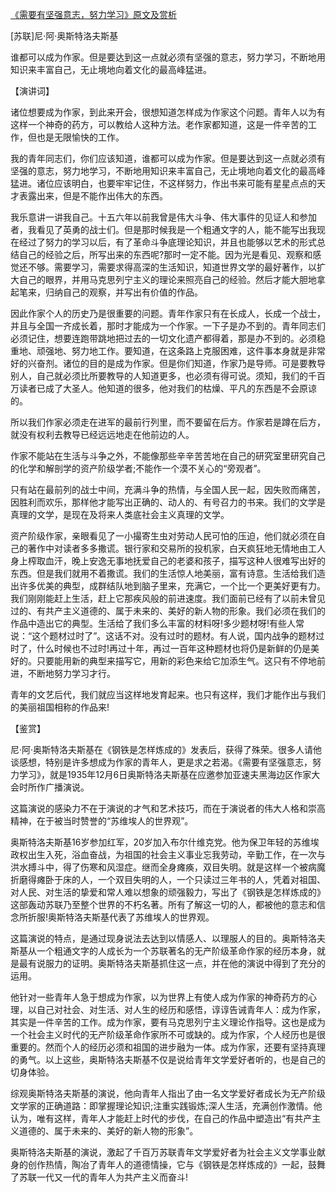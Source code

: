 [《需要有坚强意志，努力学习》原文及赏析](https://www.vrrw.net/wx/14784.html)

[苏联]尼·阿·奥斯特洛夫斯基

谁都可以成为作家。但是要达到这一点就必须有坚强的意志，努力学习，不断地用知识来丰富自己，无止境地向着文化的最高峰猛进。

【演讲词】

诸位想要成为作家，到此来开会，很想知道怎样成为作家这个问题。青年人以为有这样一个神奇的药方，可以教给人这种方法。老作家都知道，这是一件辛苦的工作，但也是无限愉快的工作。

我的青年同志们，你们应该知道，谁都可以成为作家。但是要达到这一点就必须有坚强的意志，努力地学习，不断地用知识来丰富自己，无止境地向着文化的最高峰猛进。诸位应该明白，也要牢牢记住，不这样努力，作出书来可能有星星点点的天才表露出来，但是不能作出伟大的东西。

我乐意讲一讲我自己。十五六年以前我曾是伟大斗争、伟大事件的见证人和参加者，我看见了英勇的战士们。但是那时候我是一个粗通文字的人，能不能写出我现在经过了努力的学习以后，有了革命斗争底理论知识，并且也能够以艺术的形式总结自己的经验之后，所写出来的东西呢?那时一定不能。因为光是看见、观察和感觉还不够。需要学习，需要求得高深的生活知识，知道世界文学的最好著作，以扩大自己的眼界，并用马克思列宁主义的理论来照亮自己的经验。然后才能大胆地拿起笔来，归纳自己的观察，并写出有价值的作品。

因此作家个人的历史乃是很重要的问题。青年作家只有在长成人，长成一个战士，并且与全国一齐成长着，那时才能成为一个作家。一下子是办不到的。青年同志们必须记住，想要连跑带跳地把过去的一切文化遗产都得着，那是办不到的。必须稳重地、顽强地、努力地工作。要知道，在这条路上克服困难，这件事本身就是非常好的兴奋剂。诸位的目的是成为作家。但是你们知道，作家乃是导师。可是要教导别人，自己就必须比所要教导的人知道更多，也必须有得可说。须知，我们的千百万读者已成了大圣人。他知道的很多，他对我们的枯燥、平凡的东西是不会原谅的。

所以我们作家必须走在进军的最前行列里，而不要留在后方。作家若是蹲在后方，就没有权利去教导已经远远地走在他前边的人。

作家不能站在生活与斗争之外，不能像那些辛辛苦苦地在自己的研究室里研究自己的化学和解剖学的资产阶级学者;不能作一个漠不关心的“旁观者”。

只有站在最前列的战士中间，充满斗争的热情，与全国人民一起，因失败而痛苦，因胜利而欢乐，那样他才能写出正确的、动人的、有号召力的书来。我们的文学是真理的文学，是现在及将来人类底社会主义真理的文学。

资产阶级作家，亲眼看见了一小撮寄生虫对劳动人民可怕的压迫，他们就必须在自己的著作中对读者多多撒谎。银行家和交易所的投机家，白天疯狂地无情地由工人身上榨取血汗，晚上安逸无事地抚爱自己的老婆和孩子，描写这种人很难写出好的东西。但是我们就用不着撒谎。我们的生活惊人地美丽，富有诗意。生活给我们造出许多优美的典型，成群结队地到脑子里来，充满它，一个比一个更美好更有力。我们刚刚能赶上生活，赶上它那疾风般的前进速度。我们面前已经有了以前未曾见过的、有共产主义道德的、属于未来的、美好的新人物的形象。我们必须在我们的作品中造出它的典型。生活给了我们多么丰富的材料呀!多少题材呀!有些人常说：“这个题材过时了”。这话不对。没有过时的题材。有人说，国内战争的题材过时了，什么时候也不过时!再过十年，再过一百年这种题材也将仍是新鲜的仍是美好的。只要能用新的典型来描写它，用新的彩色来给它加添生气。这只有不停地前进，不断地努力学习才行。

青年的文艺后代，我们就应当这样地发育起来。也只有这样，我们才能作出与我们的美丽祖国相称的作品来!



【鉴赏】

尼·阿·奥斯特洛夫斯基在《钢铁是怎样炼成的》发表后，获得了殊荣。很多人请他谈感想，特别是许多想成为作家的青年人，更是求之若渴。《需要有坚强意志，努力学习》，就是1935年12月6日奥斯特洛夫斯基在应邀参加亚速夫黑海边区作家大会时所作广播演说。

这篇演说的感染力不在于演说的才气和艺术技巧，而在于演说者的伟大人格和崇高精神，在于被当时赞誉的“苏维埃人的世界观”。

奥斯特洛夫斯基16岁参加红军，20岁加入布尔什维克党。他为保卫年轻的苏维埃政权出生入死，浴血奋战，为祖国的社会主义事业忘我劳动，辛勤工作，在一次与洪水搏斗中，得了伤寒和风湿症。继而全身瘫痪，双目失明。就是这样一个被病魔折磨得瘫卧于床的人，一个双目失明的人，一个只读过三年书的人，凭着对祖国、对人民、对生活的挚爱和常人难以想象的顽强毅力，写出了《钢铁是怎样炼成的》这部轰动苏联乃至整个世界的不朽名著。所有了解这一切的人，都被他的意志和信念所折服!奥斯特洛夫斯基代表了苏维埃人的世界观。

这篇演说的特点，是通过现身说法去达到以情感人、以理服人的目的。奥斯特洛夫斯基从一个粗通文字的人成长为一个苏联著名的无产阶级革命作家的经历本身，就是最有说服力的证明。奥斯特洛夫斯基抓住这一点，并在他的演说中得到了充分的运用。

他针对一些青年人急于想成为作家，以为世界上有使人成为作家的神奇药方的心理，以自己对社会、对生活、对人生的经历和感悟，谆谆告诫青年人：成为作家，其实是一件辛苦的工作。成为作家，要有马克思列宁主义理论作指导。这也是成为一个社会主义时代的无产阶级革命作家所不可或缺的。成为作家，个人经历也是很重要的。然而个人的经历必须和祖国的进步融为一体。成为作家，还要有坚持真理的勇气。以上这些，奥斯特洛夫斯基不仅是说给青年文学爱好者听的，也是自己的切身体验。

综观奥斯特洛夫斯基的演说，他向青年人指出了由一名文学爱好者成长为无产阶级文学家的正确道路：即掌握理论知识;注重实践锻炼;深人生活，充满创作激情。他认为，唯有这样，青年人才能赶上时代的步伐，在自己的作品中塑造出“有共产主义道德的、属于未来的、美好的新人物的形象”。

奥斯特洛夫斯基的演说，激起了千百万苏联青年文学爱好者为社会主义文学事业献身的创作热情，陶冶了青年人的道德情操，它与《钢铁是怎样炼成的》一起，鼓舞了苏联一代又一代的青年人为共产主义而奋斗!

